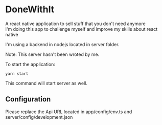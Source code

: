 # DoneWithIt

A react native application to sell stuff that you don't need anymore  
I'm doing this app to challenge myself and improve my skills about react native

I'm using a backend in nodejs located in server folder.

Note: This server hasn't been wroted by me.

To start the application:

```
yarn start
```

This command will start server as well.

## Configuration

Please replace the Api URL located in app/config/env.ts and server/config/development.json
